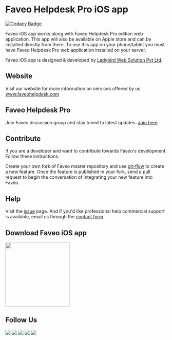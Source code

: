Faveo Helpdesk Pro iOS app
========

[![Codacy Badge](https://api.codacy.com/project/badge/Grade/ba4bf68997b64bd580fc0be564b082b1)](https://www.codacy.com?utm_source=github.com&amp;utm_medium=referral&amp;utm_content=ladybirdweb/faveo-helpdesk-ios-pro&amp;utm_campaign=Badge_Grade)

Faveo iOS app works along with Faveo Helpdesk Pro edition web application. This app will also be available on Apple store and can be installed directly from there. To use this app on your phone/tablet you must have Faveo Helpdesk Pro web application installed on your server.

Faveo iOS app is designed & developed by <a href="http://www.ladybirdweb.com/" target="_blank">Ladybird Web Solution Pvt Ltd</a>.

Website
--------------------------
Visit our website for more information on services offered by us <a href="http://www.faveohelpdesk.com/" target="_blank">www.faveohelpdesk.com</a>

Faveo Helpdesk Pro
--------------------------
Join Faveo discussion group and stay tuned to latest updates. 
<a href="https://www.linkedin.com/groups/8429668" target="_blank">Join here</a>

Contribute
--------------------------
If you are a developer and want to contribute towards Faveo's development. Follow these instructions.

Create your own fork of Faveo master repository and use <a href="https://github.com/nvie/gitflow">git-flow</a> to create a new feature. Once the feature is published in your fork, send a pull request to begin the conversation of integrating your new feature into Faveo.

Help
--------------------------
Visit the <a href="https://github.com/ladybirdweb/faveo-helpdesk-ios-app/issues">issue</a> page. And if you'd like professional help commercial support is available, email us through the <a href="http://www.faveohelpdesk.com/contact-us/">contact form</a>.

Download Faveo iOS app
--------------------------
<a href="https://itunes.apple.com/us/app/faveo-helpdesk-pro/id1187837653?ls=1&mt=8" target="_blank"><img src="http://www.faveohelpdesk.com/wp-content/uploads/2016/12/apple.png"  width="200px"/></a>

Follow Us
--------------------------
<a href="https://www.facebook.com/faveohelpdesk" ><img src="http://www.faveohelpdesk.com/wp-content/uploads/2016/12/fb.png" /></a> <a href="https://twitter.com/faveohelpdesk" ><img src="http://www.faveohelpdesk.com/wp-content/uploads/2016/12/twitter.png" /></a> <a href="https://www.linkedin.com/company/627599" ><img src="http://www.faveohelpdesk.com/wp-content/uploads/2016/12/linkedin.png" /></a> <a href="https://www.youtube.com/channel/UC-eqh-h241b1janp6sU7Iiw" ><img src="http://www.faveohelpdesk.com/wp-content/uploads/2016/12/youtube.png" /></a> <a href="https://plus.google.com/117596052965493985407" ><img src="http://www.faveohelpdesk.com/wp-content/uploads/2016/12/google.png" /></a>



